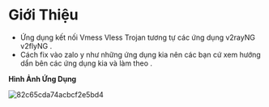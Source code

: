 # Giới Thiệu

- Ứng dụng kết nối Vmess Vless Trojan tương tự các ứng dụng v2rayNG v2flyNG . 
- Cách fix vào zalo y như những ứng dụng kia nên các bạn cứ xem hướng dẩn bên các ứng dụng kia và làm theo .

**Hình Ảnh Ứng Dụng**

![82c65cda74acbcf2e5bd4](https://user-images.githubusercontent.com/92734523/139294548-a6be5f30-b1b4-4204-91b5-5566bd17ef8c.jpg)

